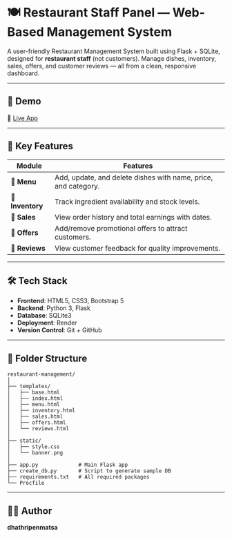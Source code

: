 # 🍽️ Restaurant Staff Panel — Web-Based Management System

A user-friendly Restaurant Management System built using Flask + SQLite, designed for **restaurant staff** (not customers). Manage dishes, inventory, sales, offers, and customer reviews — all from a clean, responsive dashboard.

---

## 🌟 Demo

🔗 [Live App](https://restaurant-management-xca7.onrender.com) 

---

## 🎯 Key Features

| Module     | Features                                                                 |
|------------|--------------------------------------------------------------------------|
| 🍜 **Menu**      | Add, update, and delete dishes with name, price, and category.         |
| 🧂 **Inventory** | Track ingredient availability and stock levels.                      |
| 💸 **Sales**     | View order history and total earnings with dates.                    |
| 🎁 **Offers**    | Add/remove promotional offers to attract customers.                  |
| 🌟 **Reviews**   | View customer feedback for quality improvements.         |

---

## 🛠️ Tech Stack

- **Frontend**: HTML5, CSS3, Bootstrap 5
- **Backend**: Python 3, Flask
- **Database**: SQLite3
- **Deployment**: Render
- **Version Control**: Git + GitHub

---

## 📂 Folder Structure

```
restaurant-management/
│
├── templates/
│   ├── base.html
│   ├── index.html
│   ├── menu.html
│   ├── inventory.html
│   ├── sales.html
│   ├── offers.html
│   └── reviews.html
│
├── static/
│   ├── style.css
│   └── banner.png
│
├── app.py             # Main Flask app
├── create_db.py       # Script to generate sample DB
├── requirements.txt   # All required packages
└── Procfile
```      

---

## 🙋‍♀️ Author

**dhathripenmatsa**
